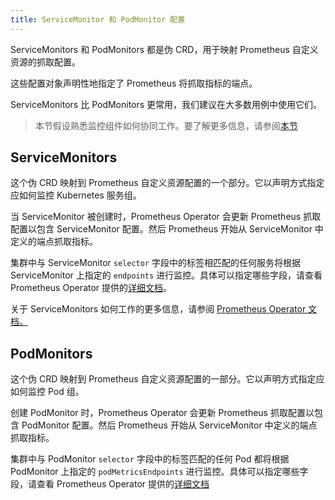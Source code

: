 ```yaml
---
title: ServiceMonitor 和 PodMonitor 配置
---
```


ServiceMonitors 和 PodMonitors 都是伪 CRD，用于映射 Prometheus 自定义资源的抓取配置。

这些配置对象声明性地指定了 Prometheus 将抓取指标的端点。

ServiceMonitors 比 PodMonitors 更常用，我们建议在大多数用例中使用它们。

> 本节假设熟悉监控组件如何协同工作。要了解更多信息，请参阅[本节](/docs/rancher2.5/monitoring-alerting/how-monitoring-works/_index)

## ServiceMonitors

这个伪 CRD 映射到 Prometheus 自定义资源配置的一个部分。它以声明方式指定应如何监控 Kubernetes 服务组。

当 ServiceMonitor 被创建时，Prometheus Operator 会更新 Prometheus 抓取配置以包含 ServiceMonitor 配置。然后 Prometheus 开始从 ServiceMonitor 中定义的端点抓取指标。

集群中与 ServiceMonitor `selector` 字段中的标签相匹配的任何服务将根据 ServiceMonitor 上指定的 `endpoints` 进行监控。具体可以指定哪些字段，请查看 Prometheus Operator 提供的[详细文档](https://github.com/prometheus-operator/prometheus-operator/blob/master/Documentation/api.md#servicemonitor)。

关于 ServiceMonitors 如何工作的更多信息，请参阅 [Prometheus Operator 文档。](https://github.com/prometheus-operator/prometheus-operator/blob/master/Documentation/user-guides/running-exporters.md)

## PodMonitors

这个伪 CRD 映射到 Prometheus 自定义资源配置的一部分。它以声明方式指定应如何监控 Pod 组。

创建 PodMonitor 时，Prometheus Operator 会更新 Prometheus 抓取配置以包含 PodMonitor 配置。然后 Prometheus 开始从 ServiceMonitor 中定义的端点抓取指标。

集群中与 PodMonitor `selector` 字段中的标签匹配的任何 Pod 都将根据 PodMonitor 上指定的 `podMetricsEndpoints` 进行监控。具体可以指定哪些字段，请查看 Prometheus Operator 提供的[详细文档](https://github.com/prometheus-operator/prometheus-operator/blob/master/Documentation/api.md#podmonitorspec)

